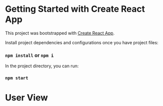 
# Getting Started with Create React App

This project was bootstrapped with [Create React App](https://github.com/facebook/create-react-app).

Install project dependencies and configurations once you have project files:

###  `npm install` or `npm i`

In the project directory, you can run:

### `npm start`

# User View




